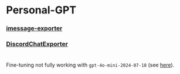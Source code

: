 # Personal-GPT

### [imessage-exporter](https://github.com/ReagentX/imessage-exporter)

### [DiscordChatExporter](https://github.com/Tyrrrz/DiscordChatExporter)

#

Fine-tuning not fully working with `gpt-4o-mini-2024-07-18` (see [here](https://community.openai.com/t/fine-tuning-fail-on-gpt-4o-mini-2024-07-18/1068918)).
